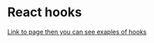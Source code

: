 # React hooks 

[Link to page then you can see exaples of hooks](https://slobozhancky.github.io/react-hooks-examp)
